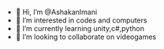 - 👋 Hi, I’m @AshakanImani
- 👀 I’m interested in codes and computers
- 🌱 I’m currently learning unity,c#,python
- 💞️ I’m looking to collaborate on videogames


<!---
AshakanImani/AshakanImani is a ✨ special ✨ repository because its `README.md` (this file) appears on your GitHub profile.
You can click the Preview link to take a look at your changes.
--->
